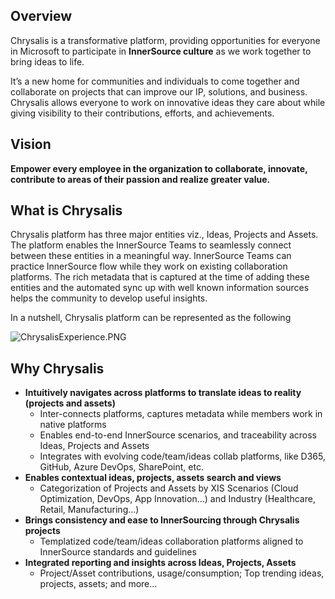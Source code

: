 ## Overview

Chrysalis is a transformative platform, providing opportunities for everyone in Microsoft to participate in **InnerSource culture** as we work together to bring ideas to life.

It’s a new home for communities and individuals to come together and collaborate on projects that can improve our IP, solutions, and business. Chrysalis allows everyone to work on innovative ideas they care about while giving visibility to their contributions, efforts, and achievements.

## Vision

**Empower every employee in the organization to collaborate, innovate, contribute to areas of their passion and realize greater value​.**

## What is Chrysalis

Chrysalis platform has three major entities viz., Ideas, Projects and Assets. The platform enables the InnerSource Teams to seamlessly connect between these entities in a meaningful way. InnerSource Teams can practice InnerSource flow while they work on existing collaboration platforms.  The rich metadata that is captured at the time of adding these entities and the automated sync up with well known information sources helps the community to develop useful insights.

In a nutshell, Chrysalis platform can be represented as the following

![ChrysalisExperience.PNG](../docs/attachments/ChrysalisExperience.PNG)
 

## Why Chrysalis

- **Intuitively navigates across platforms to translate ideas to reality (projects and assets)**
  - Inter-connects platforms, captures metadata while members work in native platforms
  - Enables end-to-end InnerSource scenarios, and traceability across Ideas, Projects and Assets
  - Integrates with evolving code/team/ideas collab platforms, like D365, GitHub, Azure DevOps, SharePoint, etc.
- **Enables contextual ideas, projects, assets search and views**
  - Categorization of Projects and Assets by XIS Scenarios (Cloud Optimization, DevOps, App Innovation…) and Industry (Healthcare, Retail, Manufacturing…)
- **Brings consistency and ease to InnerSourcing through Chrysalis projects** 
  - Templatized code/team/ideas collaboration platforms aligned to InnerSource standards and guidelines
- **Integrated reporting and insights across Ideas, Projects, Assets**
  - Project/Asset contributions, usage/consumption; Top trending ideas, projects, assets; and more…
</br>
</br>
</br>

    


